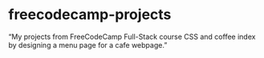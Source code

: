 # freecodecamp-projects
“My projects from FreeCodeCamp Full-Stack course CSS  and coffee index by designing a menu page for a cafe webpage.”
